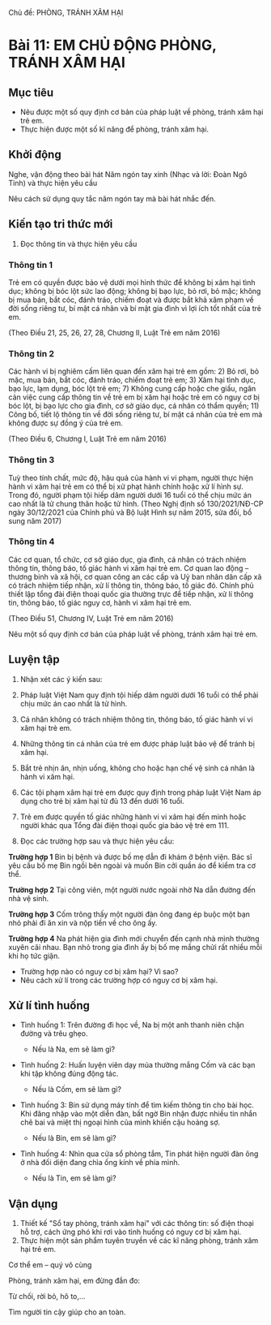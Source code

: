 Chủ đề: PHÒNG, TRÁNH XÂM HẠI

# Bài 11: EM CHỦ ĐỘNG PHÒNG, TRÁNH XÂM HẠI

## Mục tiêu

- Nêu được một số quy định cơ bản của pháp luật về phòng, tránh xâm hại trẻ em.
- Thực hiện được một số kĩ năng để phòng, tránh xâm hại.

## Khởi động

Nghe, vận động theo bài hát Năm ngón tay xinh (Nhạc và lời: Đoàn Ngô Tỉnh) và thực hiện yêu cầu

Nêu cách sử dụng quy tắc năm ngón tay mà bài hát nhắc đến.

## Kiến tạo tri thức mới

1. Đọc thông tin và thực hiện yêu cầu

### Thông tin 1

Trẻ em có quyền được bảo vệ dưới mọi hình thức để không bị xâm hại tình dục; không bị bóc lột sức lao động; không bị bạo lực, bỏ rơi, bỏ mặc; không bị mua bán, bắt cóc, đánh tráo, chiếm đoạt và được bắt khả xâm phạm về đời sống riêng tư, bí mật cá nhân và bí mật gia đình vì lợi ích tốt nhất của trẻ em.

(Theo Điều 21, 25, 26, 27, 28, Chương II, Luật Trẻ em năm 2016)

### Thông tin 2

Các hành vi bị nghiêm cấm liên quan đến xâm hại trẻ em gồm:
2) Bỏ rơi, bỏ mặc, mua bán, bắt cóc, đánh tráo, chiếm đoạt trẻ em;
3) Xâm hại tình dục, bạo lực, lạm dụng, bóc lột trẻ em;
7) Không cung cấp hoặc che giấu, ngăn cản việc cung cấp thông tin về trẻ em bị xâm hại hoặc trẻ em có nguy cơ bị bóc lột, bị bạo lực cho gia đình, cơ sở giáo dục, cá nhân có thẩm quyền;
11) Công bố, tiết lộ thông tin về đời sống riêng tư, bí mật cá nhân của trẻ em mà không được sự đồng ý của trẻ em.

(Theo Điều 6, Chương I, Luật Trẻ em năm 2016)

### Thông tin 3

Tuỳ theo tính chất, mức độ, hậu quả của hành vi vi phạm, người thực hiện hành vi xâm hại trẻ em có thể bị xử phạt hành chính hoặc xử lí hình sự. Trong đó, người phạm tội hiếp dâm người dưới 16 tuổi có thể chịu mức án cao nhất là tử chung thân hoặc tử hình.
(Theo Nghị định số 130/2021/NĐ-CP ngày 30/12/2021 của Chính phủ và Bộ luật Hình sự năm 2015, sửa đổi, bổ sung năm 2017)

### Thông tin 4

Các cơ quan, tổ chức, cơ sở giáo dục, gia đình, cá nhân có trách nhiệm thông tin, thông báo, tố giác hành vi xâm hại trẻ em. Cơ quan lao động – thương binh và xã hội, cơ quan công an các cấp và Uỷ ban nhân dân cấp xã có trách nhiệm tiếp nhận, xử lí thông tin, thông báo, tố giác đó. Chính phủ thiết lập tổng đài điện thoại quốc gia thường trực để tiếp nhận, xử lí thông tin, thông báo, tố giác nguy cơ, hành vi xâm hại trẻ em.

(Theo Điều 51, Chương IV, Luật Trẻ em năm 2016)

Nêu một số quy định cơ bản của pháp luật về phòng, tránh xâm hại trẻ em.

## Luyện tập

1. Nhận xét các ý kiến sau:

1. Pháp luật Việt Nam quy định tội hiếp dâm người dưới 16 tuổi có thể phải chịu mức án cao nhất là tử hình.
2. Cá nhân không có trách nhiệm thông tin, thông báo, tố giác hành vi vi xâm hại trẻ em.
3. Những thông tin cá nhân của trẻ em được pháp luật bảo vệ để tránh bị xâm hại.
4. Bắt trẻ nhịn ăn, nhịn uống, không cho hoặc hạn chế vệ sinh cá nhân là hành vi xâm hại.
5. Các tội phạm xâm hại trẻ em được quy định trong pháp luật Việt Nam áp dụng cho trẻ bị xâm hại từ đủ 13 đến dưới 16 tuổi.
6. Trẻ em được quyền tố giác những hành vi vi xâm hại đến mình hoặc người khác qua Tổng đài điện thoại quốc gia bảo vệ trẻ em 111.

2. Đọc các trường hợp sau và thực hiện yêu cầu:

**Trường hợp 1**
Bin bị bệnh và được bố mẹ dẫn đi khám ở bệnh viện. Bác sĩ yêu cầu bố mẹ Bin ngồi bên ngoài và muốn Bin cởi quần áo để kiểm tra cơ thể.

**Trường hợp 2**
Tại công viên, một người nước ngoài nhờ Na dẫn đường đến nhà vệ sinh.

**Trường hợp 3**
Cốm trông thấy một người đàn ông đang ép buộc một bạn nhỏ phải đi ăn xin và nộp tiền về cho ông ấy.

**Trường hợp 4**
Na phát hiện gia đình mới chuyển đến cạnh nhà mình thường xuyên cãi nhau. Bạn nhỏ trong gia đình ấy bị bố mẹ mắng chửi rất nhiều mỗi khi họ tức giận.

- Trường hợp nào có nguy cơ bị xâm hại? Vì sao?
- Nêu cách xử lí trong các trường hợp có nguy cơ bị xâm hại.

## Xử lí tình huống

- Tình huống 1:
    Trên đường đi học về, Na bị một anh thanh niên chặn đường và trêu ghẹo.
    - Nếu là Na, em sẽ làm gì?

- Tình huống 2:
    Huấn luyện viên dạy múa thường mắng Cốm và các bạn khi tập không đúng động tác.
    - Nếu là Cốm, em sẽ làm gì?

- Tình huống 3:
    Bin sử dụng máy tính để tìm kiếm thông tin cho bài học. Khi đăng nhập vào một diễn đàn, bất ngờ Bin nhận được nhiều tin nhắn chê bai và miệt thị ngoại hình của mình khiến cậu hoảng sợ.
    - Nếu là Bin, em sẽ làm gì?

- Tình huống 4:
    Nhìn qua cửa sổ phòng tắm, Tin phát hiện người đàn ông ở nhà đối diện đang chìa ống kính về phía mình.
    - Nếu là Tin, em sẽ làm gì?

## Vận dụng

1. Thiết kế "Sổ tay phòng, tránh xâm hại" với các thông tin: số điện thoại hỗ trợ, cách ứng phó khi rơi vào tình huống có nguy cơ bị xâm hại.
2. Thực hiện một sản phẩm tuyên truyền về các kĩ năng phòng, tránh xâm hại trẻ em.

Cơ thể em – quý vô cùng

Phòng, tránh xâm hại, em đừng đắn đo:

Từ chối, rời bỏ, hô to,...

Tìm người tin cậy giúp cho an toàn.
